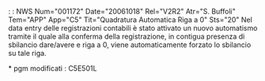  :  : NWS Num="001172" Date="20061018" Rel="V2R2" Atr="S. Buffoli" Tem="APP" App="C5" Tit="Quadratura Automatica Riga a 0" Sts="20"
Nel data entry delle registrazioni contabili è stato attivato un nuovo automatismo tramite il quale
alla conferma della registrazione, in contigua presenza di sbilancio dare/avere e riga a 0, viene automaticamente forzato lo sbilancio su tale riga.

\* pgm modificati :  C5E501L
